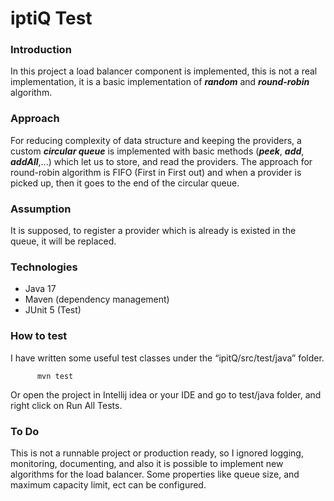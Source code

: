 # iptiQ Test

### Introduction
In this project a load balancer component is implemented, this is not a real implementation, it is a basic implementation of ***random*** and ***round-robin*** algorithm.

### Approach
For reducing complexity of data structure and keeping the providers, a custom ***circular queue*** is implemented with basic methods
(***peek***, ***add***, ***addAll***,...) which let us to store, and read the providers.
The approach for round-robin algorithm is FIFO (First in First out) and when a provider is picked up, then it goes to the end of the circular queue.

### Assumption
It is supposed, to register a provider which is already is existed in the queue, it will be replaced.

### Technologies
- Java 17
- Maven (dependency management)
- JUnit 5 (Test)

### How to test
I have written some useful test classes under the “ipitQ/src/test/java” folder.
```
      mvn test
```
Or open the project in Intellij idea or your IDE and go to test/java folder, and right click on Run All Tests.

### To Do
This is not a runnable project or production ready, so I ignored logging, monitoring, documenting, and also it is possible to implement new algorithms for the load balancer.
Some properties like queue size, and maximum capacity limit, ect can be configured. 